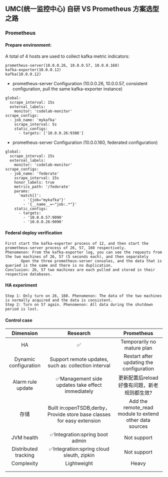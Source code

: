 
## UMC(统一监控中心) 自研 VS Prometheus 方案选型之路

### Prometheus
#### Prepare environment:

A total of 4 hosts are used to collect kafka metric indicators:
```
prometheus-server(10.0.0.26, 10.0.0.57, 10.0.0.160)
kafka-exporter(10.0.0.12)
kafka(10.0.0.12)
```

- prometheus-server Configuration (10.0.0.26, 10.0.0.57, consistent configuration, pull the same kafka-exporter instance)
```
global:
  scrape_interval: 15s 
  external_labels:
    monitor: 'codelab-monitor'
scrape_configs:
  - job_name: 'mykafka'
    scrape_interval: 5s
    static_configs:
      - targets: ['10.0.0.26:9308']
```

- prometheus-server Configuration (10.0.0.160, federated configuration)
```
global:
  scrape_interval: 15s 
  external_labels:
    monitor: 'codelab-monitor'
scrape_configs:
  - job_name: 'federate'
    scrape_interval: 15s
    honor_labels: true
    metrics_path: '/federate'
    params:
      'match[]':
        - '{job="mykafka"}'
        - '{__name__=~"job:.*"}'
    static_configs:
      - targets:
        - '10.0.0.57:9090'
        - '10.0.0.26:9090'
```

#### Federal deploy verification
```
First start the kafka-exporter process of 12, and then start the prometheus-server process of 26, 57, 160 respectively.
Phenomenon: From the kafka-exporter log, you can see the requests from the two machines of 26, 57 (5 seconds each), and then separately
       Open the three prometheus-server consoles, and the data that is queried is the same and there is no duplication.
Conclusion: 26, 57 two machines are each pulled and stored in their respective databases.
```

#### HA experiment
```
Step 1: Only turn on 26, 160. Phenomenon: The data of the two machines is normally acquired and the data is consistent.
Step 2: Turn on 57 again. Phenomenon: All data during the shutdown period is lost.
```

#### Control case

|   Dimension     |   Research                                             |           Prometheus             |
| :--------------: | :---------------------------------------------------: | :-----------------------------:  |
|      HA        |       ✅                                               | Temporarily no mature plan        |
|Dynamic configuration|Support remote updates, such as: collection interval|Restart after updating the configuration|
|Alarm rule update| ✅Management side updates take effect immediately|更新配置后reload好像有问题，新老规则都生效? |
|     存储      | Built in:openTSDB,derby，Provide store base classes for easy extension|Add the remote_read module to extend other data sources|
|JVM health    | ✅Integration:spring boot admin                  |           Not support                   |
|Distributed tracking| ✅Integration:spring cloud sleuth, zipkin        |           Not support                    |
| Complexity   |      Lightweight                                 |           Heavy                        |
|              |                                                  |                                        |
|              |                                                  |                                        |

